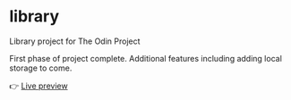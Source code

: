 # library
Library project for The Odin Project

First phase of project complete. Additional features including adding local storage to come.

:point_right: [Live preview](https://spontaneous-sprite-903ef9.netlify.app/)
